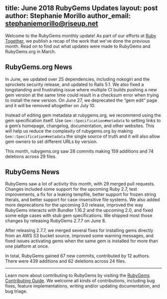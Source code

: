 title: June 2018 RubyGems Updates
layout: post
author: Stephanie Morillo
author_email: stephaniemorillo@riseup.net
---

Welcome to the RubyGems monthly update! As part of our efforts at [Ruby Together](http://rubytogether.org), we publish a recap of the work that we've done the previous month. Read on to find out what updates were made to RubyGems and RubyGems.org in March.

## RubyGems.org News

In June, we updated over 25 dependencies, including nokogiri and the sprockets security release, and updated to Rails 5.1. We also fixed a longstanding and frustrating issue where multiple CI builds pushing a new gem version at the same time could result in a checksum error when trying to install the new version. On June 27, we deprecated the “gem edit” page and it will be removed altogether on July 10.

Instead of editing gem metadata at rubygems.org, we recommend using the gem specification itself. Use `Gem::Specification#metadata` to setting links to a gem’s homepage, changelog, documentation, and other websites. This will help us reduce the complexity of rubygems.org by making `Gem::Specification#metadata` the single source of truth and it will also allow gem owners to set different URLs by version.

This month, rubygems.org saw 28 commits making 159 additions and 74 deletions across 29 files.

## RubyGems News

RubyGems saw a lot of activity this month, with 29 merged pull requests. Changes included some support for the upcoming Ruby 2.7, test improvements, a fix for a leaking tempfile, better support for frozen string literals, and better support for case-insensitive file systems. We also added more deprecations for the upcoming 3.0 release, improved the way RubyGems interacts with Bundler 1.16.2 and the upcoming 2.0, and fixed some edge cases with stub gem specifications. We shipped most those changes by releasing RubyGems 2.7.7 on June 8.

After releasing 2.7.7, we merged several fixes for installing gems directly from an AWS S3 bucket source, improved some warning messages, and fixed issues activating gems when the same gem is installed for more than one platform at once.

In total, RubyGems gained 67 new commits, contributed by 12 authors. There were 439 additions and 62 deletions across 24 files.

---

Learn more about contributing to RubyGems by visiting the [RubyGems Contributing Guide](https://github.com/rubygems/rubygems/blob/master/CONTRIBUTING.rdoc#how-to-contribute). We welcome all kinds of contributions, including bug fixes, feature implementations, writing and/or updating documentation, and bug triage.